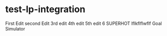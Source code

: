 # test-lp-integration
First Edit
second Edit
3rd edit
4th edit
5th edit
6
SUPERHOT
lflkflflwflf
Goal Simulator